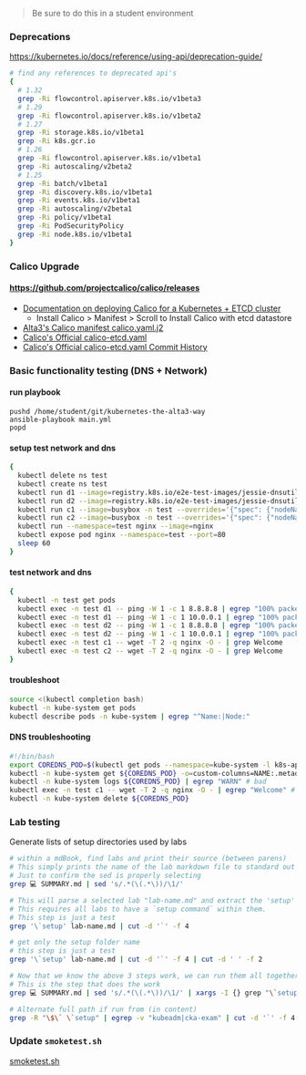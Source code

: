 > Be sure to do this in a student environment

### Deprecations 

 https://kubernetes.io/docs/reference/using-api/deprecation-guide/

```bash
# find any references to deprecated api's
{
  # 1.32
  grep -Ri flowcontrol.apiserver.k8s.io/v1beta3
  # 1.29
  grep -Ri flowcontrol.apiserver.k8s.io/v1beta2
  # 1.27
  grep -Ri storage.k8s.io/v1beta1
  grep -Ri k8s.gcr.io
  # 1.26
  grep -Ri flowcontrol.apiserver.k8s.io/v1beta1
  grep -Ri autoscaling/v2beta2
  # 1.25
  grep -Ri batch/v1beta1
  grep -Ri discovery.k8s.io/v1beta1
  grep -Ri events.k8s.io/v1beta1
  grep -Ri autoscaling/v2beta1
  grep -Ri policy/v1beta1
  grep -Ri PodSecurityPolicy
  grep -Ri node.k8s.io/v1beta1
}
```

### Calico Upgrade

#### https://github.com/projectcalico/calico/releases

- [Documentation on deploying Calico for a Kubernetes + ETCD cluster](https://docs.tigera.io/calico/latest/getting-started/kubernetes/self-managed-onprem/onpremises#install-calico-with-etcd-datastore)
  - Install Calico > Manifest > Scroll to Install Calico with etcd datastore
- [Alta3's Calico manifest calico.yaml.j2](https://github.com/alta3/kubernetes-the-alta3-way/blob/main/roles/calico/templates/calico.yaml.j2) 
- [Calico's Official calico-etcd.yaml](https://github.com/projectcalico/calico/blob/master/manifests/calico-etcd.yaml)
- [Calico's Official calico-etcd.yaml Commit History](https://github.com/projectcalico/calico/commits/master/manifests/calico-etcd.yaml)


### Basic functionality testing (DNS + Network)

#### run playbook

```
pushd /home/student/git/kubernetes-the-alta3-way
ansible-playbook main.yml
popd
```

#### setup test network and dns

```bash
{ 
  kubectl delete ns test
  kubectl create ns test
  kubectl run d1 --image=registry.k8s.io/e2e-test-images/jessie-dnsutils:1.3 -n test --overrides='{"spec": {"nodeName": "node-1"} }' --command sleep 10000
  kubectl run d2 --image=registry.k8s.io/e2e-test-images/jessie-dnsutils:1.3 -n test --overrides='{"spec": {"nodeName": "node-2"} }' --command sleep 10000
  kubectl run c1 --image=busybox -n test --overrides='{"spec": {"nodeName": "node-1"} }' --command sleep 10000
  kubectl run c2 --image=busybox -n test --overrides='{"spec": {"nodeName": "node-2"} }' --command sleep 10000
  kubectl run --namespace=test nginx --image=nginx
  kubectl expose pod nginx --namespace=test --port=80
  sleep 60
}
```

#### test network and dns

```bash
{
  kubectl -n test get pods
  kubectl exec -n test d1 -- ping -W 1 -c 1 8.8.8.8 | egrep "100% packet loss"
  kubectl exec -n test d1 -- ping -W 1 -c 1 10.0.0.1 | egrep "100% packet loss" 
  kubectl exec -n test d2 -- ping -W 1 -c 1 8.8.8.8 | egrep "100% packet loss" 
  kubectl exec -n test d2 -- ping -W 1 -c 1 10.0.0.1 | egrep "100% packet loss" 
  kubectl exec -n test c1 -- wget -T 2 -q nginx -O - | grep Welcome
  kubectl exec -n test c2 -- wget -T 2 -q nginx -O - | grep Welcome
}
```

#### troubleshoot

```bash
source <(kubectl completion bash)
kubectl -n kube-system get pods
kubectl describe pods -n kube-system | egrep "^Name:|Node:"
```

#### DNS troubleshooting

```bash
#!/bin/bash
export COREDNS_POD=$(kubectl get pods --namespace=kube-system -l k8s-app=kube-dns -o name)
kubectl -n kube-system get ${COREDNS_POD} -o=custom-columns=NAME:.metadata.name,NODE:.spec.nodeName
kubectl -n kube-system logs ${COREDNS_POD} | egrep "WARN" # bad
kubectl exec -n test c1 -- wget -T 2 -q nginx -O - | egrep "Welcome" # good
kubectl -n kube-system delete ${COREDNS_POD}
```

### Lab testing

Generate lists of setup directories used by labs

```bash
# within a mdBook, find labs and print their source (between parens)
# This simply prints the name of the lab markdown file to standard out
# Just to confirm the sed is properly selecting
grep 💻 SUMMARY.md | sed 's/.*(\(.*\))/\1/'

# This will parse a selected lab "lab-name.md" and extract the 'setup' command argument.
# This requires all labs to have a `setup command` within them.
# This step is just a test
grep '\`setup' lab-name.md | cut -d '`' -f 4

# get only the setup folder name
# this step is just a test
grep '\`setup' lab-name.md | cut -d '`' -f 4 | cut -d ' ' -f 2

# Now that we know the above 3 steps work, we can run them all together as follows
# This is the step that does the work
grep 💻 SUMMARY.md | sed 's/.*(\(.*\))/\1/' | xargs -I {} grep "\`setup" {} | cut -d '`' -f 4 | cut -d ' ' -f 2 | shuf - | xargs -I {} echo -e "tl {}"

# Alternate full path if run from (in content)
grep -R "\$\` \`setup" | egrep -v "kubeadm|cka-exam" | cut -d '`' -f 4 | cut -d ' ' -f 2 | shuf - | xargs -I {} echo -e "tl {}"
```

### Update `smoketest.sh`

[smoketest.sh](https://github.com/alta3/kubernetes-the-alta3-way/blob/main/labs/scripts/smoketest.sh)

